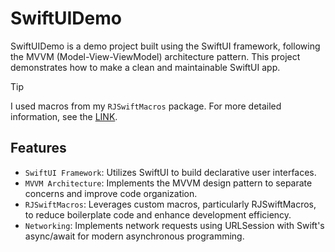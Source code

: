 # SwiftUIDemo

SwiftUIDemo is a demo project built using the SwiftUI framework, following the MVVM (Model-View-ViewModel) architecture pattern. This project demonstrates how to make a clean and maintainable SwiftUI app.

> [!TIP]  
> I used macros from my `RJSwiftMacros` package. For more detailed information, see the [LINK](https://github.com/rezojoglidze/RJSwiftMacros).

## Features
- `SwiftUI Framework`: Utilizes SwiftUI to build declarative user interfaces.
- `MVVM Architecture`: Implements the MVVM design pattern to separate concerns and improve code organization.
- `RJSwiftMacros`: Leverages custom macros, particularly RJSwiftMacros, to reduce boilerplate code and enhance development efficiency.
- `Networking`: Implements network requests using URLSession with Swift's async/await for modern asynchronous programming.


